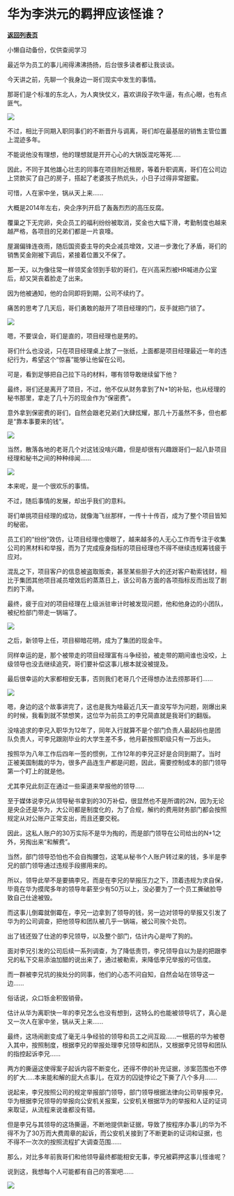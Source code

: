 # 华为李洪元的羁押应该怪谁？

[**返回列表页**](/gzh/政事堂2019)

小懒自动备份，仅供查阅学习

  

最近华为员工的事儿闹得沸沸扬扬，后台很多读者都让我谈谈。

  

今天讲之前，先聊一个我身边一哥们现实中发生的事情。  

  

那哥们是个标准的东北人，为人爽快仗义，喜欢讲段子吹牛逼，有点心眼，也有点匪气。  

  

![](https://mmbiz.qpic.cn/mmbiz_jpg/rxhS23yu8cP8I9Dkz0cDtjod7tZYmTK7M4WfKp0wc40SMYWgMtvBhrDofKzdicKRSXU5uBZ4zxMQBTHrfadPrEw/640?wx_fmt=jpeg)

  

不过，相比于同期入职同事们的不断晋升与调离，哥们却在最基层的销售主管位置上混迹多年。  

  

不能说他没有理想，他的理想就是开开心心的大锅饭混吃等死.....

  

因此，不同于其他雄心壮志的同事在项目附近租房，等着升职调离，哥们在公司边上贷款买了自己的房子，搭起了老婆孩子热炕头，小日子过得非常甜蜜。

  

可惜，人在家中坐，锅从天上来......  

  

大概是2014年左右，央企序列开启了轰轰烈烈的高压反腐。

  

覆巢之下无完卵，央企员工的福利纷纷被取消，奖金也大幅下滑，考勤制度也越来越严格，各项目的兄弟们都是一片哀嚎。

  

屋漏偏锋连夜雨，随后国资委主导的央企减员增效，又进一步激化了矛盾，哥们的销售奖金刚被下调后，紧接着位置又不保了。

  

那一天，以为像往常一样领奖金领到手软的哥们，在兴高采烈被HR喊进办公室后，却又哭丧着脸走了出来。

  

因为他被通知，他的合同即将到期，公司不续约了。

  

痛苦的思考了几天后，哥们勇敢的敲开了项目经理的门，反手就把门锁了。  

  

![](https://mmbiz.qpic.cn/mmbiz_gif/rxhS23yu8cP8I9Dkz0cDtjod7tZYmTK7RAZgiah8Y1XT04liat0mNDKSAMGOcwDpGefZCTEWKiaCjIaw0O9HpZgGg/640?wx_fmt=gif)

  

嗯，不要误会，哥们是直的，项目经理也是男的。

  

哥们什么也没说，只在项目经理桌上放了一张纸，上面都是项目经理最近一年的违纪行为，希望这个“惊喜”能够让他留在公司。  

  

可是，看到足够把自己拉下马的材料，哪有领导敢继续留下他？  

  

最终，哥们还是离开了项目，不过，他不仅从财务拿到了N+1的补贴，也从经理的秘书那里，拿走了几十万的现金作为“保密费”。

  

意外拿到保密费的哥们，自然会跟老兄弟们大肆炫耀，那几十万虽然不多，但也都是“靠本事要来的钱”。

  

![](https://mmbiz.qpic.cn/mmbiz_png/rxhS23yu8cP8I9Dkz0cDtjod7tZYmTK7KWTSrBK8XibnAxX9jv4fjOhxvQfHDh1PIfzfibBz1mEdhj4pMAxNibBTQ/640?wx_fmt=png)

  

当然，散落各地的老哥几个对这钱没啥兴趣，但是却很有兴趣跟哥们一起八卦项目经理和秘书之间的种种绯闻......

  

![](https://mmbiz.qpic.cn/mmbiz_png/rxhS23yu8cP8I9Dkz0cDtjod7tZYmTK7v6GGEiaTZPAQOOaiaoh3p7h506XcOVHobGRvRJ0VPP1FlQs4I4b3tjTA/640?wx_fmt=png)

  

本来呢，是一个很欢乐的事情。

  

不过，随后事情的发展，却出乎我们的意料。

  

哥们单挑项目经理的成功，就像海飞丝那样，一传十十传百，成为了整个项目皆知的秘密。

  

员工们的“纷纷”效仿，让项目经理也傻眼了，越来越多的人无心工作而专注于收集公司的黑材料和举报，而为了完成瘦身指标的项目经理也不得不继续违规筹钱疲于应对。

  

混乱之下，项目客户的信息被盗取贩卖，甚至某些胆子大的还对客户勒索钱财，相比于集团其他项目减员增效后的蒸蒸日上，该公司各方面的各项指标反而出现了剧烈的下滑。

  

最终，疲于应对的项目经理在上级派驻审计时被发现问题，他和他身边的小团队，被纪检部门带走一锅端了。

  

![](https://mmbiz.qpic.cn/mmbiz_jpg/rxhS23yu8cP8I9Dkz0cDtjod7tZYmTK7JbLVpups9VJXT9GeP3ZuEV6qS5BuFMianic4BMoYJBYEpy7tD7TqOHiaA/640?wx_fmt=jpeg)

  

之后，新领导上任，项目柳暗花明，成为了集团的现金牛。  

  

同样幸运的是，那个被带走的项目经理富有斗争经验，被走带的期间谁也没咬，上级领导也没去继续追究，哥们要补偿这事儿根本就没被提及。

  

最后很幸运的大家都相安无事，否则我们老哥几个还得想办法去捞那哥们......

  

![](https://mmbiz.qpic.cn/mmbiz_png/rxhS23yu8cP8I9Dkz0cDtjod7tZYmTK7vEs2hCpGQJZk0f1xCfPoB9ROkIREDfEJKH3BJmJr3ymiaOVbBU0X5wg/640?wx_fmt=png)

  

嗯，身边的这个故事讲完了，这也是我为啥最近几天一直没写华为问题，刚爆出来的时候，我看到就不禁想笑，这位华为前员工的李兄简直就是我哥们的翻版。

  

没啥追求的李兄入职华为12年了，同年入行就算不是个部门负责人最起码也是团队负责人，可李兄跟刚毕业的大学生差不多，他月薪按照职级只有一万出头。

  

按照华为八年工作后四年一签的惯例，工作12年的李兄正好是合同到期了。当时正被美国制裁的华为，很多产品连生产都是问题，因此，需要控制成本的部门领导第一个盯上的就是他。

  

尤其李兄此刻正在通过一些渠道来举报他的领导.....

  

至于媒体说李兄从领导秘书拿到的30万补偿，很显然也不是所谓的2N，因为无论是央企还是华为，大公司都是制度化的，为了合规，解约的费用财务部门都会按照规定从对公账户正常支出，而且还要交税。

  

因此，这私人账户的30万实际不是华为掏的，而是部门领导在公司给出的N+1之外，另掏出来“和解费”。

  

当然，部门领导恐怕也不会自掏腰包，这笔从秘书个人账户转过来的钱，多半是李兄的部门领导通过违规手段挪用来的。

  

所以，领导此举不是要搞李兄，而是在李兄的举报压力之下，顶着违规为求自保，毕竟在华为摸爬多年的领导年薪至少有50万以上，没必要为了一个员工撕破脸导致自己仕途被毁。

  

而这事儿倒霉就倒霉在，李兄一边拿到了领导的钱，另一边对领导的举报又引发了华为的公司调查，把他领导和团队被几乎一锅端，被公司挨个处罚。

  

出了钱还毁了仕途的李兄领导，以及整个部门，估计内心是哔了狗的。

  

面对李兄引发的公司后续一系列调查，为了降低责罚，李兄领导自以为是的把跟李兄的私下交易添油加醋的说出来了，通过被勒索，来降低李兄举报的可信度。

  

而一群被李兄坑的挨处分的同事，他们的心态不问自知，自然会站在领导这一边......

  

俗话说，众口铄金积毁销骨。

  

估计从华为离职快一年的李兄怎么也没有想到，这特么的也能被领导坑了，真心是又一次人在家中坐，锅从天上来......

  

最终，这场闹剧变成了毫无斗争经验的领导和员工之间互殴......一根筋的华为被卷入其中，按照制度，根据李兄的举报处理李兄领导和团队，又根据李兄领导和团队的指控起诉李兄......

  

两方的撕逼这使得案子起诉内容不断变化，还得不停的补充证据，涉案范围也不停的扩大.....本来能和解的屁大点事儿，在双方的囚徒悖论之下撕了八个多月.......

  

说起来，李兄按照公司的规定举报部门领导，部门领导根据法律向公司举报李兄，华为根据李兄领导的举报向公安机关报案，公安机关根据华为的举报和人证的证词来取证，从流程来说谁都没有错。

  

但是李兄与其领导的这场撕逼，不断地提供新证据，导致了按程序办事儿的华为不得不为了30万而大费周章的起诉，而公安机关接到了不断更新的证词和证据，也不得不一次次的按照流程扩大调查范围......

  

那么，对比多年前我哥们和他领导最终都能相安无事，李兄被羁押这事儿怪谁呢？

  

说到这，我想每个人可能都有自己的答案吧......

  

![](https://mmbiz.qpic.cn/mmbiz_jpg/rxhS23yu8cPp0iaKAfe0ZsWfgGcY72o9Nror8TicrtnlDsqzY7y4Kum4fM3X0FMEGlbvm9HvZUiaETSnLt4DHNLbQ/640?wx_fmt=jpeg)

